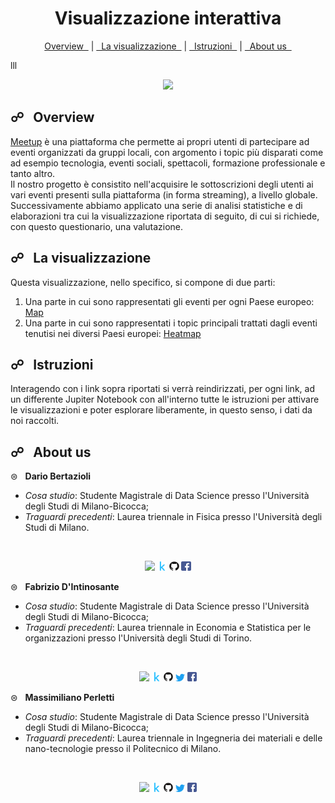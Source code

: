 <h1 align = "center">Visualizzazione interattiva</h1>

<p align="center">
  <a href="#overview">Overview &nbsp;</a> |
  <a href="#visualizations">&nbsp; La visualizzazione &nbsp;</a> |
  <a href="#instructions">&nbsp; Istruzioni &nbsp;</a> |
  <a href="#aboutus">&nbsp; About us &nbsp;</a>
</p>
lll
<p align = "center">
  <img src = "https://github.com/faber6911/Interact/blob/master/img/584c57c01fc21103bb375bae.png" width = "50%">
</p>

<a name="overview"></a>
## &#9741; &nbsp; Overview
[Meetup](https://www.meetup.com/it-IT/) è una piattaforma che permette ai propri utenti di partecipare ad eventi organizzati da gruppi locali, con argomento i topic più disparati come ad esempio tecnologia, eventi sociali, spettacoli, formazione professionale e tanto altro.<br>
Il nostro progetto è consistito nell'acquisire le sottoscrizioni degli utenti ai vari eventi presenti sulla piattaforma (in forma streaming), a livello globale. Successivamente abbiamo applicato una serie di analisi statistiche e di elaborazioni tra cui la visualizzazione riportata di seguito, di cui si richiede, con questo questionario, una valutazione.<br>

<a name="visualizations"></a>
## &#9741; &nbsp; La visualizzazione
Questa visualizzazione, nello specifico, si compone di due parti:<br>
1. Una parte in cui sono rappresentati gli eventi per ogni Paese europeo: [Map](https://dbertazioli.github.io/Interact/stylish_map.html) <br>
2. Una parte in cui sono rappresentati i topic principali trattati dagli eventi tenutisi nei diversi Paesi europei: [Heatmap](https://dbertazioli.github.io/Interact/Interact_heatmap_european_capitals.html)

<a name="instructions"></a>
## &#9741; &nbsp; Istruzioni
Interagendo con i link sopra riportati si verrà reindirizzati, per ogni link, ad un differente Jupiter Notebook con all'interno tutte le istruzioni per attivare le visualizzazioni e poter esplorare liberamente, in questo senso, i dati da noi raccolti.

<a name="aboutus"></a>
## &#9741; &nbsp; About us

&#8860; &nbsp; **Dario Bertazioli**

- *Cosa studio*: Studente Magistrale di Data Science presso l'Università degli Studi di Milano-Bicocca;
- *Traguardi precedenti*: Laurea triennale in Fisica presso l'Università degli Studi di Milano.
<br>

<p align = "center">
  <a href = "https://www.linkedin.com/in/dario-bertazioli-961ab4180/"><img src="https://github.com/malborroni/Machine_Learning_Project/blob/master/img/174857.svg" width = "3%"></a>
  <a href = "https://www.kaggle.com/dariobtz/"><img src="https://github.com/malborroni/Foundations_of_Computer-Science/blob/master/images/thumbnail.png" width = "3%"></a>
  <a href = "https://github.com/DBertazioli/"><img src="https://github.com/malborroni/Foundations_of_Computer-Science/blob/master/images/GitHub.png" width = "3%"></a>
  <a href = "https://www.facebook.com/dario.bertazioli.5"><img src="https://github.com/malborroni/Foundations_of_Computer-Science/blob/master/images/174848.svg" width = "3%"></a>
</p>

&#8860; &nbsp; **Fabrizio D'Intinosante**

- *Cosa studio*: Studente Magistrale di Data Science presso l'Università degli Studi di Milano-Bicocca;
- *Traguardi precedenti*: Laurea triennale in Economia e Statistica per le organizzazioni presso l'Università degli Studi di Torino.
<br>

<p align = "center">
  <a href = "https://www.linkedin.com/in/fabrizio-d-intinosante-125042180/"><img src="https://github.com/malborroni/Machine_Learning_Project/blob/master/img/174857.svg" width = "3%"></a>
  <a href = "https://www.kaggle.com/faber6911/"><img src="https://github.com/malborroni/Foundations_of_Computer-Science/blob/master/images/thumbnail.png" width = "3%"></a>
  <a href = "https://github.com/faber6911/"><img src="https://github.com/malborroni/Foundations_of_Computer-Science/blob/master/images/GitHub.png" width = "3%"></a>
  <a href = "https://www.twitter.com/faberdinto/"><img src="https://github.com/malborroni/Foundations_of_Computer-Science/blob/master/images/Twitter_bird_logo.png" width = "3%"></a>
  <a href = "https://www.facebook.com/fabrizio.dintinosante"><img src="https://github.com/malborroni/Foundations_of_Computer-Science/blob/master/images/174848.svg" width = "3%"></a>
</p>

&#8860; &nbsp; **Massimiliano Perletti**

- *Cosa studio*: Studente Magistrale di Data Science presso l'Università degli Studi di Milano-Bicocca;
- *Traguardi precedenti*: Laurea triennale in Ingegneria dei materiali e delle nano-tecnologie presso il Politecnico di Milano.
<br>

<p align = "center">
  <a href = "https://www.linkedin.com/in/massimilianoperletti/"><img src="https://github.com/malborroni/Machine_Learning_Project/blob/master/img/174857.svg" width = "3%"></a>
  <a href = "https://www.kaggle.com/aski11"><img src="https://github.com/malborroni/Foundations_of_Computer-Science/blob/master/images/thumbnail.png" width = "3%"></a>
  <a href = "https://github.com/maxi93/"><img src="https://github.com/malborroni/Foundations_of_Computer-Science/blob/master/images/GitHub.png" width = "3%"></a>
  <a href = "https://www.twitter.com/MassiPerletti/"><img src="https://github.com/malborroni/Foundations_of_Computer-Science/blob/master/images/Twitter_bird_logo.png" width = "3%"></a>
  <a href = "https://www.facebook.com/massimilianoperletti1"><img src="https://github.com/malborroni/Foundations_of_Computer-Science/blob/master/images/174848.svg" width = "3%"></a>
</p>
